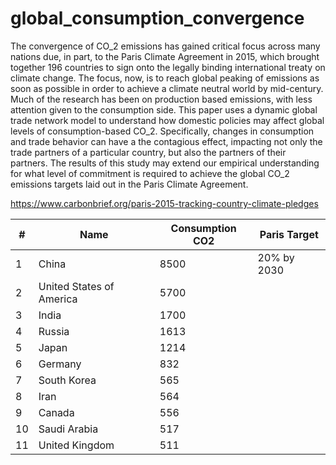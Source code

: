 # global_consumption_convergence

The convergence of CO_2 emissions has gained critical focus across many nations due, in part, to the Paris Climate Agreement in 2015, which brought together 196 countries to sign onto the legally binding international treaty on climate change. The focus, now, is to reach global peaking of emissions as soon as possible in order to achieve a climate neutral world by mid-century. Much of the research has been on production based emissions, with less attention given to the consumption side. This paper uses a dynamic global trade network model to understand how domestic policies may affect global levels of consumption-based CO_2. Specifically, changes in consumption and trade behavior can have a the contagious effect, impacting not only the trade partners of a particular country, but also the partners of their partners. The results of this study may extend our empirical understanding for what level of commitment is required to achieve the global CO_2 emissions targets laid out in the Paris Climate Agreement.

https://www.carbonbrief.org/paris-2015-tracking-country-climate-pledges



| # |	Name				| Consumption CO2     | Paris Target  |
|---|-------------|---------------------|---------------|
| 1 |	China				| 8500                | 20% by 2030   |
| 2 |	United States of America	| 5700  |               |
| 3 |	India				| 1700                |               |
| 4 |	Russia				| 1613              |               |
| 5 |	Japan				| 1214                |               |
| 6 |	Germany				| 832               |               |
| 7 |	South Korea			| 565             |               |
| 8 |	Iran				| 564                 |               |
| 9 |	Canada				| 556               |               |
|10 |	Saudi Arabia			| 517           |               |
|11 |	United Kingdom			| 511         |               |

